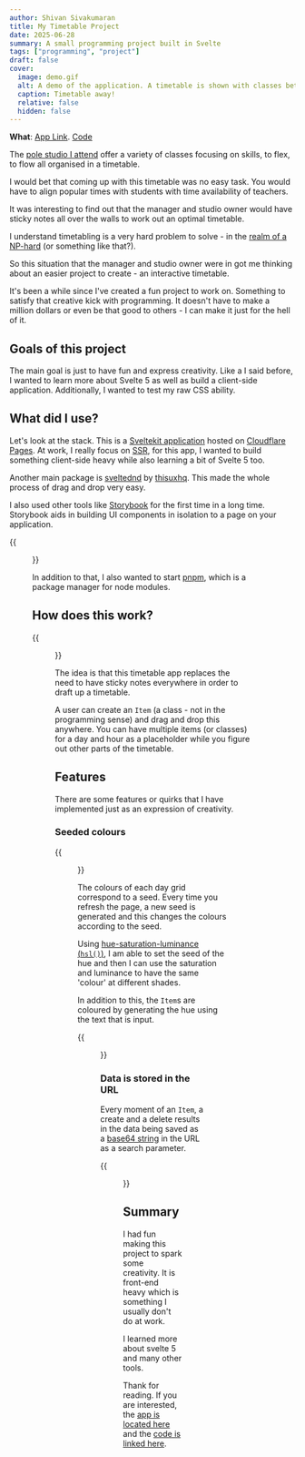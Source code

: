 ```yaml
---
author: Shivan Sivakumaran
title: My Timetable Project
date: 2025-06-28
summary: A small programming project built in Svelte
tags: ["programming", "project"]
draft: false
cover:
  image: demo.gif
  alt: A demo of the application. A timetable is shown with classes between 6pm to 8pm on Monday and Tuesday. A class is being created and a various classes are being dragged and dropped. A feature being shown is how classes of the same name have the same colour
  caption: Timetable away!
  relative: false
  hidden: false
---
```


**What**: [App Link](https://timetable.shivan.xyz). [Code](https://github.com/shivan-s/timetable)

The [pole studio I attend](https://www.altitudepole.co.nz/) offer a variety of classes focusing on skills, to flex, to flow all organised in a timetable.

I would bet that coming up with this timetable was no easy task. You would have to align popular times with students with time availability of teachers.

It was interesting to find out that the manager and studio owner would have sticky notes all over the walls to work out an optimal timetable.

I understand timetabling is a very hard problem to solve - in the [realm of a NP-hard](https://en.wikipedia.org/wiki/NP-hardness) (or something like that?).

So this situation that the manager and studio owner were in got me thinking about an easier project to create - an interactive timetable.

It's been a while since I've created a fun project to work on. Something to satisfy that creative kick with programming. It doesn't have to make a million dollars or even be that good to others - I can make it just for the hell of it.

## Goals of this project

The main goal is just to have fun and express creativity. Like a I said before, I wanted to learn more about Svelte 5 as well as build a client-side application. Additionally, I wanted to test my raw CSS ability.

## What did I use?

Let's look at the stack. This is a [Sveltekit application](https://svelte.dev/) hosted on [Cloudflare Pages](https://pages.cloudflare.com/). At work, I really focus on [SSR](https://svelte.dev/docs/kit/page-options#ssr), for this app, I wanted to build something client-side heavy while also learning a bit of Svelte 5 too.

Another main package is [sveltednd](https://github.com/thisuxhq/sveltednd) by [thisuxhq](https://www.thisux.com/). This made the whole process of drag and drop very easy.

I also used other tools like [Storybook](https://storybook.js.org/) for the first time in a long time. Storybook aids in building UI components in isolation to a page on your application.

{{<figure src="/storybook.gif" alt="Storybook example with switching different views of a button" caption="Storybook example">}}

In addition to that, I also wanted to start [pnpm](https://pnpm.io), which is a package manager for node modules.

## How does this work?

{{<figure src="/demo.gif" alt="A demo of the application. A timetable is shown with classes between 6pm to 8pm on Monday and Tuesday. A class is being created and a various classes are being dragged and dropped. A feature being shown is how classes of the same name have the same colour" caption="Here is a quick demo">}}

The idea is that this timetable app replaces the need to have sticky notes everywhere in order to draft up a timetable.

A user can create an `Item` (a class - not in the programming sense) and drag and drop this anywhere. You can have multiple items (or classes) for a day and hour as a placeholder while you figure out other parts of the timetable.

## Features

There are some features or quirks that I have implemented just as an expression of creativity.

### Seeded colours

{{<figure src="/colour-seed-01.gif" alt="Timetable grid changing colours with a page refresh" caption="Grid of colours">}}

The colours of each day grid correspond to a seed. Every time you refresh the page, a new seed is generated and this changes the colours according to the seed.

Using [hue-saturation-luminance (`hsl()`)](https://developer.mozilla.org/en-US/docs/Web/CSS/color_value/hsl), I am able to set the seed of the hue and then I can use the saturation and luminance to have the same 'colour' at different shades.

In addition to this, the `Item`s are coloured by generating the hue using the text that is input.

{{<figure src="/colour-seed-02.gif" alt="Two Items called 'Test' have the same colour. Two new items are created 'Test 1' and 'Test 2' with different colours" caption="Text dictates the colour">}}

### Data is stored in the URL

Every moment of an `Item`, a create and a delete results in the data being saved as a [base64 string](https://en.wikipedia.org/wiki/Base64) in the URL as a search parameter.

{{<figure src="/url.gif" alt="A new browser tab is opened and a link is pasted with the base64 string as the url parameter and prepopulated timetable appears" caption="Data stored in the url">}}

## Summary

I had fun making this project to spark some creativity. It is front-end heavy which is something I usually don't do at work.

I learned more about svelte 5 and many other tools.

Thank for reading. If you are interested, the [app is located here](https://timetable.shivan.xyz) and the [code is linked here](https://github.com/shivan-s/timetable).
